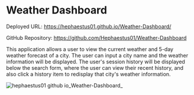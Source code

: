 # Weather Dashboard

Deployed URL: https://hephaestus01.github.io/Weather-Dashboard/

GitHub Repository: https://github.com/Hephaestus01/Weather-Dashboard

This application allows a user to view the current weather and 5-day weather forecast of a city. The user can input a city name and the weather information will be displayed. The user's session history will be displayed below the search form, where the user can view their recent history, and also click a history item to redisplay that city's weather information.

![hephaestus01 github io_Weather-Dashboard_](https://user-images.githubusercontent.com/100047895/173989661-d6fc8cf1-0d94-4b0f-9d62-13ecedc1594d.png)
